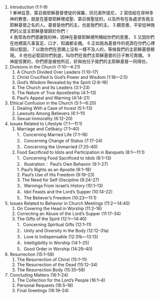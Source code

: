 1. Introduction (1:1–9)  
1 奉神旨意、蒙召做耶穌基督使徒的保羅，同兄弟所提尼， 2 寫信給在哥林多神的教會，就是在基督耶穌裡成聖、蒙召做聖徒的，以及所有在各處求告我主耶穌基督之名的人。基督是他們的主，也是我們的主。 3 願恩惠、平安從神我們的父並主耶穌基督歸於你們！  
4 我常為你們感謝我的神，因神在基督耶穌裡所賜給你們的恩惠， 5 又因你們在他裡面凡事富足，口才、知識都全備。 6 正如我為基督作的見證在你們心裡得以堅固， 7 以致你們在恩賜上沒有一樣不及人的，等候我們的主耶穌基督顯現。 8 他也必堅固你們到底，叫你們在我們主耶穌基督的日子無可責備。 9 神是信實的，你們原是被他所召，好與他兒子我們的主耶穌基督一同得份。  
2. Divisions in the Church (1:10—4:21)  
    1. A Church Divided Over Leaders (1:10–17)   
    2. Christ Crucified Is God’s Power and Wisdom (1:18—2:5)   
    3. God’s Wisdom Revealed by the Spirit (2:6–16)   
    4. The Church and Its Leaders (3:1–23)   
    5. The Nature of True Apostleship (4:1–13)   
    6. Paul’s Appeal and Warning (4:14–21)   
3. Ethical Confusion in the Church (5:1—6:20)   
    1. Dealing With a Case of Incest (5:1–13)   
    2. Lawsuits Among Believers (6:1–11)   
    3. Sexual Immorality (6:12–20)   
4. Issues Related to Lifestyle (7:1—11:1)   
    1. Marriage and Celibacy (7:1–40)   
        1．Concerning Married Life (7:1–16)   
        2．Concerning Change of Status (7:17–24)   
        3．Concerning the Unmarried (7:25–40)   
    2. Food Sacrificed to Idols and Participation in Banquets (8:1—11:1)   
        1．Concerning Food Sacrificed to Idols (8:1–13)   
        2．Illustration： Paul’s Own Behavior (9:1–27)   
            1. Paul’s Rights as an Apostle (9:1–18)   
            2. Paul’s Use of His Freedom (9:19–23)   
            3. The Need for Self-Discipline (9:24–27)   
        3．Warnings From Israel’s History (10:1–13)   
        4．Idol Feasts and the Lord’s Supper (10:14–22)   
        5．The Believer’s Freedom (10:23—11:1)   
5. Issues Related to Behavior in Church Meetings (11:2—14:40)   
    1. On Covering the Head in Worship (11:2–16)   
    2. Correcting an Abuse of the Lord’s Supper (11:17–34)   
    3. The Gifts of the Spirit (12:1—14:40)   
        1．Concerning Spiritual Gifts (12:1–11)   
        2．Unity and Diversity in the Body (12:12–31a)   
        3．Love Is Indispensable (12:31b—13:13)   
        4．Intelligibility in Worship (14:1–25)   
        5．Good Order in Worship (14:26–40)   
6. Resurrection (15:1–58)   
    1. The Resurrection of Christ (15:1–11)   
    2. The Resurrection of the Dead (15:12–34)   
    3. The Resurrection Body (15:35–58)   
7. Concluding Matters (16:1–24)   
    1. The Collection for the Lord’s People (16:1–4)   
    2. Personal Requests (16:5–18)   
    3. Final Greetings (16:19–24)  

